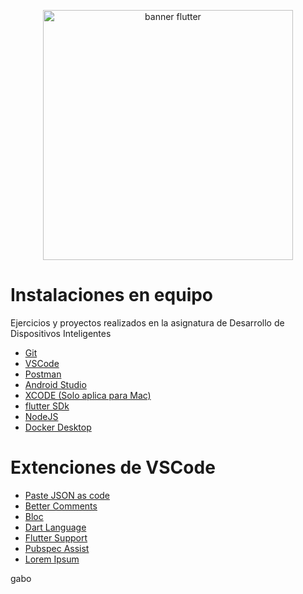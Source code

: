 <p align="center">
<img src="https://pasinfotech.com/wp-content/uploads/2019/06/flutter-banner.jpg" alt="banner flutter" width="400"/>
 </p>

# Instalaciones en equipo
Ejercicios y proyectos realizados en la asignatura de Desarrollo de Dispositivos Inteligentes

- [Git](https://git-scm.com/)
- [VSCode](https://code.visualstudio.com/)
- [Postman](https://www.postman.com/)
- [Android Studio](https://developer.android.com/studio?gad_source=1&gclid=EAIaIQobChMIluuHrLj_hQMV9zrUAR2u-AAYEAAYASAAEgLUGvD_BwE&gclsrc=aw.ds&hl=es-419)
- [XCODE (Solo aplica para Mac)](https://apps.apple.com/es/app/xcode/id497799835?mt=12)
- [flutter SDk](https://docs.flutter.dev/get-started/install)
- [NodeJS](https://nodejs.org/en)
- [Docker Desktop](https://www.docker.com/products/docker-desktop/)

# Extenciones de VSCode
- [Paste JSON as code](https://marketplace.visualstudio.com/items?itemName=typeguard.quicktype-vs)
- [Better Comments](https://marketplace.visualstudio.com/items?itemName=aaron-bond.better-comments)
- [Bloc](https://marketplace.visualstudio.com/items?itemName=FelixAngelov.bloc)
- [Dart Language](https://marketplace.visualstudio.com/items?itemName=Dart-Code.dart-code)
- [Flutter Support](https://marketplace.visualstudio.com/items?itemName=Dart-Code.flutter)
- [Pubspec Assist](https://marketplace.visualstudio.com/items?itemName=jeroen-meijer.pubspec-assist)
- [Lorem Ipsum](https://marketplace.visualstudio.com/items?itemName=Tyriar.lorem-ipsum) 



gabo
